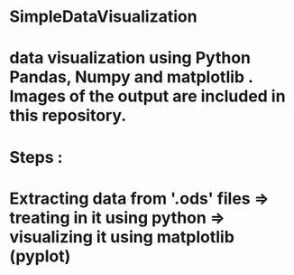 # SimpleDataVisualization
# data visualization using Python Pandas, Numpy and matplotlib . Images of the output are included in this repository.
# Steps :  
# Extracting data from '.ods' files => treating in it using python => visualizing it using matplotlib (pyplot)
